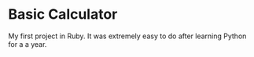 # Basic Calculator

My first project in Ruby. It was extremely easy to do after learning Python for a a year.
